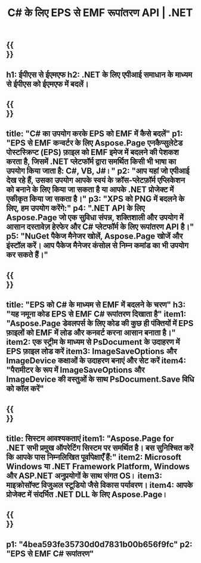 ﻿---
translation: true
template: /_templates/_conversion-child-net.md
title: C# के लिए EPS से EMF रूपांतरण API |  .NET
url: /net/conversion/eps-to-emf/
description: EPS से EMF C# रूपांतरण के लिए नमूना कोड। VB.NET, Asp.NET या किसी .NET आधारित एप्लिकेशन के भीतर EMF रूपांतरण में बैच EPS फ़ाइलों के लिए API उदाहरण कोड का उपयोग करें।
informat: EPS
outformat: EMF
otherformats: XPS PS
---

{{<section banner>}}
---
h1: ईपीएस से ईएमएफ
h2: .NET के लिए एपीआई समाधान के माध्यम से ईपीएस को ईएमएफ में बदलें।
---

{{<section overview>}}
---
title: "C# का उपयोग करके EPS को EMF में कैसे बदलें"
p1: "EPS से EMF कन्वर्टर के लिए Aspose.Page एनकैप्सुलेटेड पोस्टस्क्रिप्ट (EPS) फ़ाइल को EMF इमेज में बदलने की पेशकश करता है, जिसमें .NET प्लेटफॉर्म द्वारा समर्थित किसी भी भाषा का उपयोग किया जाता है: C#, VB, J#।"
p2: "आप यहां जो एपीआई देख रहे हैं, उसका उपयोग आपके स्वयं के क्रॉस-प्लेटफ़ॉर्म एप्लिकेशन को बनाने के लिए किया जा सकता है या आपके .NET प्रोजेक्ट में एकीकृत किया जा सकता है।"
p3: "XPS को PNG में बदलने के लिए, हम उपयोग करेंगे:"
p4: ".NET API के लिए Aspose.Page जो एक सुविधा संपन्न, शक्तिशाली और उपयोग में आसान दस्तावेज़ हेरफेर और C# प्लेटफॉर्म के लिए रूपांतरण API है।"
p5: "NuGet पैकेज मैनेजर खोलें, Aspose.Page खोजें और इंस्टॉल करें। आप पैकेज मैनेजर कंसोल से निम्न कमांड का भी उपयोग कर सकते हैं।"
---

{{<section feature1>}}
---
title: "EPS को C# के माध्यम से EMF में बदलने के चरण"
h3: "यह नमूना कोड EPS से EMF C# रूपांतरण दिखाता है"
item1: "Aspose.Page डेवलपर्स के लिए कोड की कुछ ही पंक्तियों में EPS फ़ाइलों को EMF में लोड और कनवर्ट करना आसान बनाता है।"
item2: एक स्ट्रीम के माध्यम से PsDocument के उदाहरण में EPS फ़ाइल लोड करें
item3: ImageSaveOptions और ImageDevice कक्षाओं के उदाहरण बनाएं और सेट करें
item4: "पैरामीटर के रूप में ImageSaveOptions और ImageDevice की वस्तुओं के साथ PsDocument.Save विधि को कॉल करें"
---

{{<section feature2>}}
---
title: सिस्टम आवश्यकताएं
item1: "Aspose.Page for .NET सभी प्रमुख ऑपरेटिंग सिस्टम पर समर्थित है। बस सुनिश्चित करें कि आपके पास निम्नलिखित पूर्वापेक्षाएँ हैं:"
item2: Microsoft Windows या .NET Framework Platform, Windows और ASP.NET अनुप्रयोगों के साथ संगत OS।
item3: माइक्रोसॉफ्ट विजुअल स्टूडियो जैसे विकास पर्यावरण।
item4: आपके प्रोजेक्ट में संदर्भित .NET DLL के लिए Aspose.Page।
---

{{<section gist>}}
---
p1: "4bea593fe35730d0d7831b00b656f9fc"
p2: "EPS से EMF C# रूपांतरण"
---
